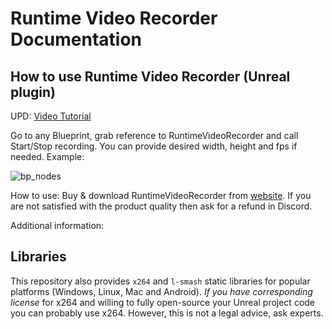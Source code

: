 # Runtime Video Recorder Documentation

## How to use Runtime Video Recorder (Unreal plugin)

UPD: [Video Tutorial](https://youtu.be/dmlnrD67Wx8)

Go to any Blueprint, grab reference to RuntimeVideoRecorder and call Start/Stop recording. You can provide desired width, height and fps if needed. Example:

![bp_nodes](https://github.com/UnrealSolutionsLtd/RuntimeVideoRecorderLibs/assets/2128080/cf886712-fa30-4579-8f22-48d9458dc2ce)

How to use:
Buy & download RuntimeVideoRecorder from [website](https://unrealsolutions.com). If you are not satisfied with the product quality then ask for a refund in Discord.


Additional information: 

## Libraries

This repository also provides `x264` and `l-smash` static libraries for popular platforms (Windows, Linux, Mac and Android). *If you have corresponding license* for x264 and willing to fully open-source your Unreal project code you can probably use x264. However, this is not a legal advice, ask experts.
